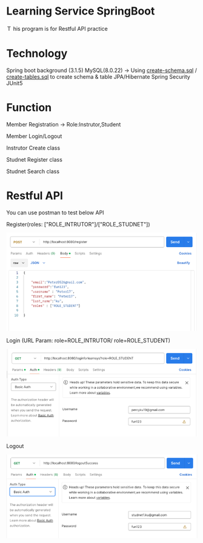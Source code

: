 # Learning Service SpringBoot

Ｔ his program is for Restful API practice

# Technology

Spring boot background (3.1.5)
MySQL(8.0.22) -> Using [create-schema.sql](https://github.com/percyku/learning-server-springboot/blob/master/create-schema.sql) / [create-tables.sql](https://github.com/percyku/learning-server-springboot/blob/master/create-tables.sql) to create schema & table
JPA/Hibernate
Spring Security
JUnit5

# Function

Member Registration -> Role:Instrutor,Student

Member Login/Logout

Instrutor Create class

Studnet Register class

Studnet Search class

# Restful API

You can use postman to test below API

Register(roles: ["ROLE_INTRUTOR"]/["ROLE_STUDNET"])

[<img src="images/Register.png">](https://github.com/percyku/learning-server-springboot/blob/master/image/Register.png)

Login (URL Param: role=ROLE_INTRUTOR/ role=ROLE_STUDENT)

[<img src="images/Login.png">](https://github.com/percyku/learning-server-springboot/blob/master/image/Login.png)

Logout

[<img src="images/Logout.png">](https://github.com/percyku/learning-server-springboot/blob/master/image/Logout.png)
